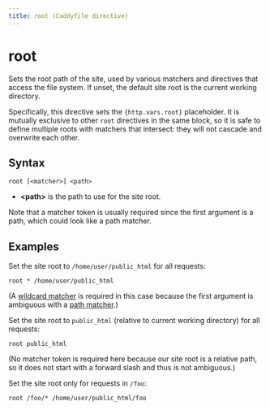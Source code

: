 ```yaml
---
title: root (Caddyfile directive)
---
```


# root

Sets the root path of the site, used by various matchers and directives that access the file system. If unset, the default site root is the current working directory.

Specifically, this directive sets the `{http.vars.root}` placeholder. It is mutually exclusive to other `root` directives in the same block, so it is safe to define multiple roots with matchers that intersect: they will not cascade and overwrite each other.


## Syntax

```caddy-d
root [<matcher>] <path>
```

- **&lt;path&gt;** is the path to use for the site root.

Note that a matcher token is usually required since the first argument is a path, which could look like a path matcher.

## Examples

Set the site root to `/home/user/public_html` for all requests:

```caddy-d
root * /home/user/public_html
```

(A [wildcard matcher](/docs/caddyfile/matchers#wildcard-matchers) is required in this case because the first argument is ambiguous with a [path matcher](/docs/caddyfile/matchers#path-matchers).)

Set the site root to `public_html` (relative to current working directory) for all requests:

```caddy-d
root public_html
```

(No matcher token is required here because our site root is a relative path, so it does not start with a forward slash and thus is not ambiguous.)

Set the site root only for requests in `/foo`:

```caddy-d
root /foo/* /home/user/public_html/foo
```
